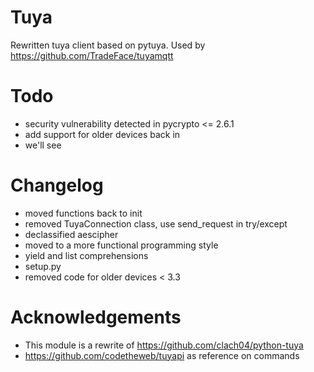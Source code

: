Tuya
===================

Rewritten tuya client based on pytuya. Used by https://github.com/TradeFace/tuyamqtt


Todo
==================
- security vulnerability detected in pycrypto <= 2.6.1
- add support for older devices back in 
- we'll see

Changelog
==================
- moved functions back to init
- removed TuyaConnection class, use send_request in try/except
- declassified aescipher
- moved to a more functional programming style
- yield and list comprehensions
- setup.py
- removed code for older devices < 3.3 

Acknowledgements
=================
- This module is a rewrite of https://github.com/clach04/python-tuya
- https://github.com/codetheweb/tuyapi as reference on commands 